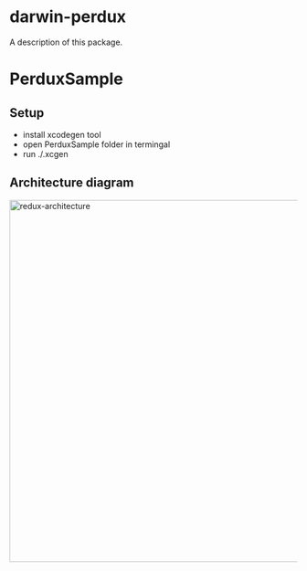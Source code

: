 # darwin-perdux

A description of this package.

# PerduxSample

## Setup
- install xcodegen tool 
- open PerduxSample folder in termingal
- run ./.xcgen

## Architecture diagram
<img width="634" alt="redux-architecture" src="https://user-images.githubusercontent.com/11797926/204153109-1bc9a581-48aa-4bdd-a718-f6bdbac3e665.png">

